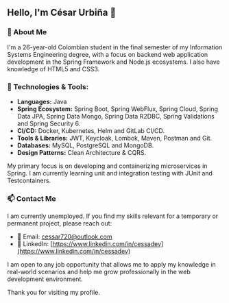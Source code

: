 ## Hello, I'm César Urbiña 👋

### 🌱 About Me
I'm a 26-year-old Colombian student in the final semester of my Information Systems Engineering degree, with a focus on backend web application development in the Spring Framework and Node.js ecosystems. I also have knowledge of HTML5 and CSS3.

### 🔧 Technologies & Tools:
- **Languages:** Java
- **Spring Ecosystem:** Spring Boot, Spring WebFlux, Spring Cloud, Spring Data JPA, Spring Data Mongo, Spring Data R2DBC, Spring Validations and Spring Security 6.
- **CI/CD:** Docker, Kubernetes, Helm and GitLab CI/CD.
- **Tools & Libraries:** JWT, Keycloak, Lombok, Maven, Postman and Git.
- **Databases:** MySQL, PostgreSQL and MongoDB.
- **Design Patterns:** Clean Architecture & CQRS.

My primary focus is on developing and containerizing microservices in Spring. I am currently learning unit and integration testing with JUnit and Testcontainers.

### 📫 Contact Me
I am currently unemployed. If you find my skills relevant for a temporary or permanent project, please reach out:
- 📧 Email: cessar720@outlook.com
- 💼 LinkedIn: [https://www.linkedin.com/in/cessadev](https://www.linkedin.com/in/cessadev)

I am open to any job opportunity that allows me to apply my knowledge in real-world scenarios and help me grow professionally in the web development environment.

Thank you for visiting my profile.
